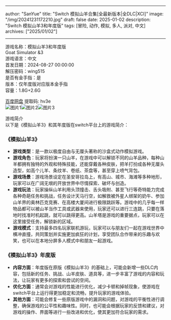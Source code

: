 
---
author: "SanYue"
title: "Switch 模拟山羊合集[全最新版本|全DLC|XCI]"
image: "/img/20241231172210.jpg"
draft: false
date: 2025-01-02
description: "Switch 模拟山羊3和年度版"
tags: [冒险, 动作, 模拟, 多人, 派对, 中文]
archives: ["2025/01/02"]

---

游戏名称：模拟山羊3和年度版   
Goat Simulator &3    
游戏语言：中文  
首发日期：2024-08-27 00:00:00  
解压密码：wing515  
是否有金手指：是  
版本：仅年度版对应版本金手指   
容量：1.8G+2.6G

[百度网盘](https://pan.baidu.com/s/1HAbt3NYcjknB49QcUuzQbw) 提取码: hv3e  
![图片1](/img/5f6e76.jpg)![图片2](/img/8ebdf0.jpg)![图片3](/img/9325ba.jpg)  

游戏简介  
以下是《模拟山羊3》和其年度版在switch平台上的游戏简介：

### 《模拟山羊3》
- **游戏类型**：是一款以极度自由与无厘头著称的沙盒式动作模拟游戏。
- **游戏角色**：玩家将扮演一只山羊，在游戏中可以解锁不同的山羊品种，每种山羊都拥有独特的外观和特殊技能，还能穿戴各种皮肤，把羊打扮成各种无厘头造型，如高个儿羊、条纹羊、卷纸、茶盘等，甚至穿上喷气背包。
- **游戏场景**：游戏场景设定在圣安哥拉岛上，有高山、城市、海滩等多种地形，玩家可以在广阔无垠的开放世界中尽情探索、破坏与创造。
- **游戏玩法**：玩家操纵山羊利用头顶撞击、舌头吸附、甚至飞行等奇特能力完成各种奇葩任务和挑战，任务设计天马行空，如解救被外星人绑架的奶牛、参加山羊界的奥林匹克竞赛、在高楼大厦间进行极限跳跃等。游戏中的几乎每一样物品都可以被山羊当作工具或武器来使用，玩家还可以进行三连跳，只要在落地时找准时机起跳，就可以跳得更高。山羊塔是游戏的重要据点，玩家可以在这里接受任务，解锁新的区域。
- **游戏模式**：支持最多四名玩家联机游玩，玩家可以与朋友们一起在游戏世界中横冲直撞，共同策划并实施更加疯狂的计划，享受团队合作带来的乐趣与欢笑，也可以在本地分屏多人模式中和朋友一起游戏。

### 《模拟山羊3》年度版
- **内容方面**：年度版在原版《模拟山羊3》的基础上，可能会新增一些DLC内容，包括新的任务、挑战、山羊皮肤、道具等，进一步丰富了游戏的内容和玩法，让玩家有更多的探索和尝试的空间。
- **优化方面**：通常会对游戏的性能进行优化，减少卡顿和掉帧现象，使游戏在switch平台上运行得更加稳定和流畅，提升玩家的游戏体验。
- **其他方面**：可能会修复一些原版游戏中的漏洞和问题，对游戏的平衡性进行调整，确保游戏的公平性和趣味性。同时，也可能会根据玩家的反馈和建议，对游戏的操作、界面等进行一些改进和优化，使其更加符合玩家的需求。
